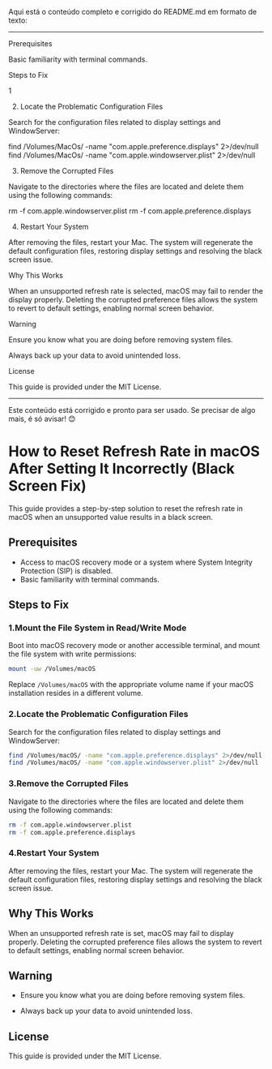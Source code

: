 


Aqui está o conteúdo completo e corrigido do README.md em formato de texto:


---





Prerequisites



Basic familiarity with terminal commands.


Steps to Fix

1

2. Locate the Problematic Configuration Files

Search for the configuration files related to display settings and WindowServer:

find /Volumes/MacOs/ -name "com.apple.preference.displays" 2>/dev/null
find /Volumes/MacOs/ -name "com.apple.windowserver.plist" 2>/dev/null

3. Remove the Corrupted Files

Navigate to the directories where the files are located and delete them using the following commands:

rm -f com.apple.windowserver.plist
rm -f com.apple.preference.displays

4. Restart Your System

After removing the files, restart your Mac. The system will regenerate the default configuration files, restoring display settings and resolving the black screen issue.

Why This Works

When an unsupported refresh rate is selected, macOS may fail to render the display properly. Deleting the corrupted preference files allows the system to revert to default settings, enabling normal screen behavior.

Warning

Ensure you know what you are doing before removing system files.

Always back up your data to avoid unintended loss.


License

This guide is provided under the MIT License.


---

Este conteúdo está corrigido e pronto para ser usado. Se precisar de algo mais, é só avisar! 😊











# How to Reset Refresh Rate in macOS After Setting It Incorrectly (Black Screen Fix)

This guide provides a step-by-step solution to reset the refresh rate in macOS when an unsupported value results in a black screen.

## Prerequisites

- Access to macOS recovery mode or a system where System Integrity Protection (SIP) is disabled.
- Basic familiarity with terminal commands.

## Steps to Fix

### 1.Mount the File System in Read/Write Mode

Boot into macOS recovery mode or another accessible terminal, and mount the file system with write permissions:

```bash
mount -uw /Volumes/macOS
```
Replace `/Volumes/macOS` with the appropriate volume name if your macOS installation resides in a different volume.

### 2.Locate the Problematic Configuration Files

Search for the configuration files related to display settings and WindowServer:

```bash
find /Volumes/macOS/ -name "com.apple.preference.displays" 2>/dev/null
find /Volumes/macOS/ -name "com.apple.windowserver.plist" 2>/dev/null
```

### 3.Remove the Corrupted Files

Navigate to the directories where the files are located and delete them using the following commands:

```bash
rm -f com.apple.windowserver.plist
rm -f com.apple.preference.displays
```

### 4.Restart Your System

After removing the files, restart your Mac. The system will regenerate the default configuration files, restoring display settings and resolving the black screen issue.

## Why This Works

When an unsupported refresh rate is set, macOS may fail to display properly. Deleting the corrupted preference files allows the system to revert to default settings, enabling normal screen behavior.

## Warning

- Ensure you know what you are doing before removing system files.

- Always back up your data to avoid unintended loss.

## License

This guide is provided under the MIT License.

